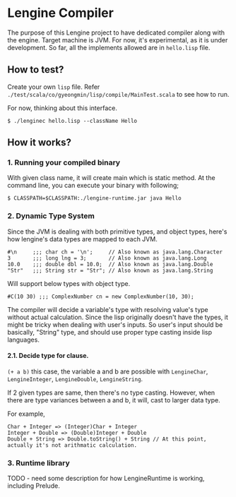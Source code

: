 # Lengine Compiler

The purpose of this Lengine project to have dedicated compiler along with the engine.
Target machine is JVM.
For now, it's experimental, as it is under development.
So far, all the implements allowed are in `hello.lisp` file.

## How to test?

Create your own `lisp` file.
Refer `./test/scala/co/gyeongmin/lisp/compile/MainTest.scala` to see how to run.

For now, thinking about this interface.

`$ ./lenginec hello.lisp --className Hello`

## How it works?

### 1. Running your compiled binary

With given class name, it will create main which is static method. At the command line, you can execute your binary with
following;

`$ CLASSPATH=$CLASSPATH:./lengine-runtime.jar java Hello`

### 2. Dynamic Type System

Since the JVM is dealing with both primitive types, and object types, here's how lengine's data types are mapped to each
JVM.

```
#\n     ;;; char ch = '\n';     // Also known as java.lang.Character
3       ;;; long lng = 3;       // Also known as java.lang.Long
10.0    ;;; double dbl = 10.0;  // Also known as java.lang.Double
"Str"   ;;; String str = "Str"; // Also known as java.lang.String
```

Will support below types with object type.

```
#C(10 30) ;;; ComplexNumber cn = new ComplexNumber(10, 30);
```

The compiler will decide a variable's type with resolving value's type without actual calculation.
Since the lisp originally doesn't have the types, it might be tricky when dealing with user's inputs.
So user's input should be basically, "String" type, and should use proper type casting inside lisp languages.

#### 2.1. Decide type for clause.

`(+ a b)` this case, the variable a and b are possible with `LengineChar`, `LengineInteger`, `LengineDouble`, `LengineString`.

If 2 given types are same, then there's no type casting. However, when there are type variances between a and b, it will, cast to larger data type.

For example,

```
Char + Integer => (Integer)Char + Integer
Integer + Double => (Double)Integer + Double
Double + String => Double.toString() + String // At this point, actually it's not arithmatic calculation.
```

### 3. Runtime library

TODO - need some description for how LengineRuntime is working, including Prelude.